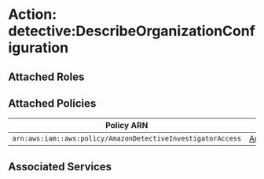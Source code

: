 # Action: detective:DescribeOrganizationConfiguration

## Attached Roles

## Attached Policies

| Policy ARN | Policy Name |
|------------|-------------|
| `arn:aws:iam::aws:policy/AmazonDetectiveInvestigatorAccess` | [AmazonDetectiveInvestigatorAccess](../policies.md#amazondetectiveinvestigatoraccess) |

## Associated Services

